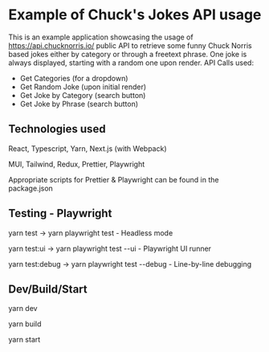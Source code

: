 # Example of Chuck's Jokes API usage

This is an example application showcasing the usage of https://api.chucknorris.io/ public API to retrieve some funny Chuck Norris based jokes either by category or through a freetext phrase. One joke is always displayed, starting with a random one upon render.
API Calls used:

- Get Categories (for a dropdown)
- Get Random Joke (upon initial render)
- Get Joke by Category (search button)
- Get Joke by Phrase (search button)

## Technologies used


React, Typescript, Yarn, Next.js (with Webpack)

MUI, Tailwind, Redux, Prettier, Playwright


Appropriate scripts for Prettier & Playwright can be found in the package.json

## Testing - Playwright


yarn test -> yarn playwright test - Headless mode

yarn test:ui -> yarn playwright test --ui - Playwright UI runner

yarn test:debug -> yarn playwright test --debug - Line-by-line debugging

## Dev/Build/Start


yarn dev

yarn build

yarn start
